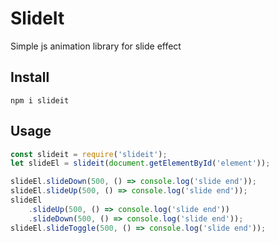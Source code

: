 # SlideIt
Simple js animation library for slide effect

## Install

```npm i slideit```

## Usage

```js
const slideit = require('slideit');
let slideEl = slideit(document.getElementById('element'));

slideEl.slideDown(500, () => console.log('slide end'));
slideEl.slideUp(500, () => console.log('slide end'));
slideEl
    .slideUp(500, () => console.log('slide end'))
    .slideDown(500, () => console.log('slide end'));
slideEl.slideToggle(500, () => console.log('slide end'));
```



